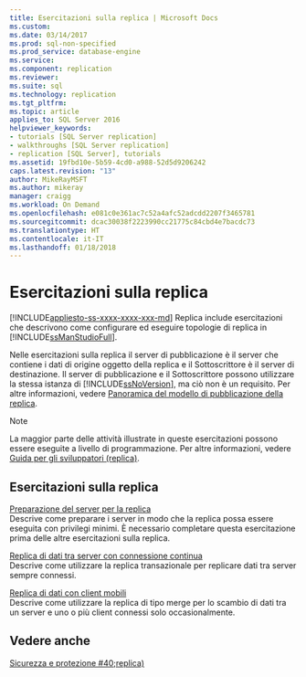 ```yaml
---
title: Esercitazioni sulla replica | Microsoft Docs
ms.custom: 
ms.date: 03/14/2017
ms.prod: sql-non-specified
ms.prod_service: database-engine
ms.service: 
ms.component: replication
ms.reviewer: 
ms.suite: sql
ms.technology: replication
ms.tgt_pltfrm: 
ms.topic: article
applies_to: SQL Server 2016
helpviewer_keywords:
- tutorials [SQL Server replication]
- walkthroughs [SQL Server replication]
- replication [SQL Server], tutorials
ms.assetid: 19fbd10e-5b59-4cd0-a988-52d5d9206242
caps.latest.revision: "13"
author: MikeRayMSFT
ms.author: mikeray
manager: craigg
ms.workload: On Demand
ms.openlocfilehash: e081c0e361ac7c52a4afc52adcdd2207f3465781
ms.sourcegitcommit: dcac30038f2223990cc21775c84cbd4e7bacdc73
ms.translationtype: HT
ms.contentlocale: it-IT
ms.lasthandoff: 01/18/2018
---
```

# <a name="replication-tutorials"></a>Esercitazioni sulla replica
[!INCLUDE[appliesto-ss-xxxx-xxxx-xxx-md](../../includes/appliesto-ss-xxxx-xxxx-xxx-md.md)] Replica include esercitazioni che descrivono come configurare ed eseguire topologie di replica in [!INCLUDE[ssManStudioFull](../../includes/ssmanstudiofull-md.md)].  
  
Nelle esercitazioni sulla replica il server di pubblicazione è il server che contiene i dati di origine oggetto della replica e il Sottoscrittore è il server di destinazione. Il server di pubblicazione e il Sottoscrittore possono utilizzare la stessa istanza di [!INCLUDE[ssNoVersion](../../includes/ssnoversion-md.md)], ma ciò non è un requisito. Per altre informazioni, vedere [Panoramica del modello di pubblicazione della replica](../../relational-databases/replication/publish/replication-publishing-model-overview.md).  
  
> [!NOTE]  
> La maggior parte delle attività illustrate in queste esercitazioni possono essere eseguite a livello di programmazione. Per altre informazioni, vedere [Guida per gli sviluppatori (replica)](../../relational-databases/replication/concepts/replication-developer-documentation.md).  
  
## <a name="replication-tutorials"></a>Esercitazioni sulla replica  
[Preparazione del server per la replica](../../relational-databases/replication/tutorial-preparing-the-server-for-replication.md)  
Descrive come preparare i server in modo che la replica possa essere eseguita con privilegi minimi. È necessario completare questa esercitazione prima delle altre esercitazioni sulla replica.  
  
[Replica di dati tra server con connessione continua](../../relational-databases/replication/tutorial-replicating-data-between-continuously-connected-servers.md)  
Descrive come utilizzare la replica transazionale per replicare dati tra server sempre connessi.  
  
[Replica di dati con client mobili](../../relational-databases/replication/tutorial-replicating-data-with-mobile-clients.md)  
Descrive come utilizzare la replica di tipo merge per lo scambio di dati tra un server e uno o più client connessi solo occasionalmente.  
  
## <a name="see-also"></a>Vedere anche  
[Sicurezza e protezione #40;replica&#41;](../../relational-databases/replication/security/security-and-protection-replication.md)  
  
  
  
